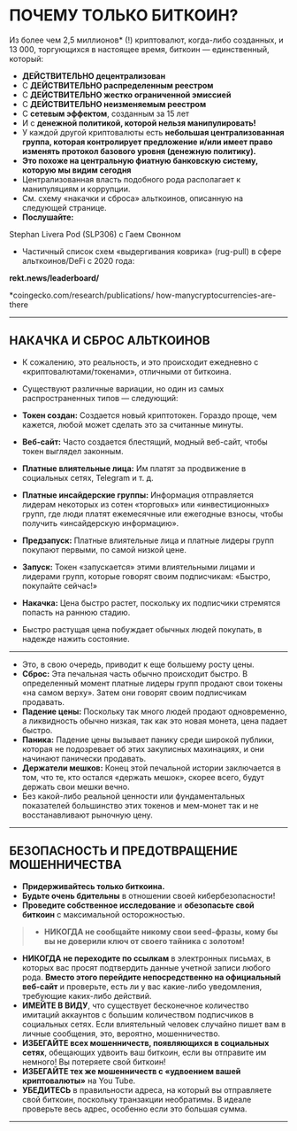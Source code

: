 # ПОЧЕМУ ТОЛЬКО БИТКОИН?
Из более чем 2,5 миллионов* (!) криптовалют, когда-либо созданных,
и 13 000, торгующихся в настоящее время, биткоин — единственный, который:

* **ДЕЙСТВИТЕЛЬНО децентрализован**
* С **ДЕЙСТВИТЕЛЬНО распределенным реестром**
* С **ДЕЙСТВИТЕЛЬНО жестко ограниченной эмиссией**
* С **ДЕЙСТВИТЕЛЬНО неизменяемым реестром**
* С **сетевым эффектом**, созданным за 15 лет
* И с **денежной политикой, которой нельзя манипулировать!**
* У каждой другой криптовалюты есть **небольшая централизованная
группа, которая контролирует предложение и/или имеет
право изменять протокол базового уровня (денежную
политику).**
* **Это похоже на центральную фиатную банковскую систему, которую мы
видим сегодня**
* Централизованная власть подобного рода располагает к манипуляциям и
коррупции.
* См. схему «накачки и сброса» альткоинов, описанную на
следующей странице.
* **Послушайте:**

Stephan Livera Pod (SLP306) с Гаем Свонном

* Частичный список схем «выдергивания коврика» (rug-pull) в сфере альткоинов/DeFi с 2020 года:

**rekt.news/leaderboard/**

*coingecko.com/research/publications/
how-manycryptocurrencies-are-there

---

## НАКАЧКА И СБРОС АЛЬТКОИНОВ
* К сожалению, это реальность, и это происходит ежедневно с «криптовалютами/токенами», отличными от биткоина.
* Существуют различные вариации, но один из самых
распространенных типов — следующий:

* **Токен создан:** Создается новый криптотокен. Гораздо
проще, чем кажется, любой может сделать это за считанные минуты.
* **Веб-сайт:** Часто создается блестящий, модный веб-сайт,
чтобы токен выглядел законным.
* **Платные влиятельные лица:** Им платят за продвижение в социальных сетях,
Telegram и т. д.
* **Платные инсайдерские группы:** Информация отправляется лидерам
некоторых из сотен «торговых» или «инвестиционных»
групп, где люди платят ежемесячные или ежегодные взносы, чтобы
получить «инсайдерскую информацию».
* **Предзапуск:** Платные влиятельные лица и платные лидеры групп покупают первыми, по самой низкой цене.
* **Запуск:** Токен «запускается» этими влиятельными лицами
и лидерами групп, которые говорят своим подписчикам: «Быстро,
покупайте сейчас!»
* **Накачка:** Цена быстро растет, поскольку их подписчики стремятся попасть на раннюю стадию.
* Быстро растущая цена побуждает обычных людей покупать,
в надежде нажить состояние.

---

* Это, в свою очередь, приводит к еще большему росту цены.
* **Сброс:** Эта печальная часть обычно происходит быстро. В определенный
момент платные лидеры групп продают свои токены «на самом верху». Затем они говорят своим подписчикам продавать.
* **Падение цены:** Поскольку так много людей продают одновременно, а ликвидность обычно низкая, так как это
новая монета, цена падает быстро.
* **Паника:** Падение цены вызывает панику среди широкой
публики, которая не подозревает об этих закулисных махинациях, и они начинают панически продавать.
* **Держатели мешков:** Конец этой печальной истории заключается в том, что те,
кто остался «держать мешок», скорее всего, будут держать свои мешки
вечно.
* Без какой-либо реальной ценности или фундаментальных показателей большинство этих
токенов и мем-монет так и не восстанавливают рыночную
цену.

---

## БЕЗОПАСНОСТЬ И ПРЕДОТВРАЩЕНИЕ МОШЕННИЧЕСТВА
* **Придерживайтесь только биткоина.**
* **Будьте очень бдительны** в отношении своей кибербезопасности!
* **Проведите собственное исследование** и **обезопасьте свой биткоин** с
максимальной осторожностью.

>* **НИКОГДА не сообщайте никому свои seed-фразы, кому бы вы
не доверили ключ от своего тайника с золотом!**

* **НИКОГДА не переходите по ссылкам** в электронных письмах, в которых вас просят
подтвердить данные учетной записи любого рода. **Вместо этого перейдите
непосредственно на официальный веб-сайт** и проверьте, есть ли у вас
какие-либо уведомления, требующие каких-либо действий.
* **ИМЕЙТЕ В ВИДУ**, что существует бесконечное количество имитаций
аккаунтов с большим количеством подписчиков в социальных сетях. Если
влиятельный человек случайно пишет вам в личные сообщения, это, вероятно, мошенничество.
* **ИЗБЕГАЙТЕ всех мошенничеств, появляющихся в социальных сетях**,
обещающих удвоить ваш биткоин, если вы
отправите им немного! Вы потеряете свой биткоин!
* **ИЗБЕГАЙТЕ тех же мошенничеств с «удвоением вашей криптовалюты»** на
You Tube.
* **УБЕДИТЕСЬ** в правильности адреса, на который вы отправляете свой
биткоин, поскольку транзакции необратимы. В идеале
проверьте весь адрес, особенно если это большая
сумма.

---
